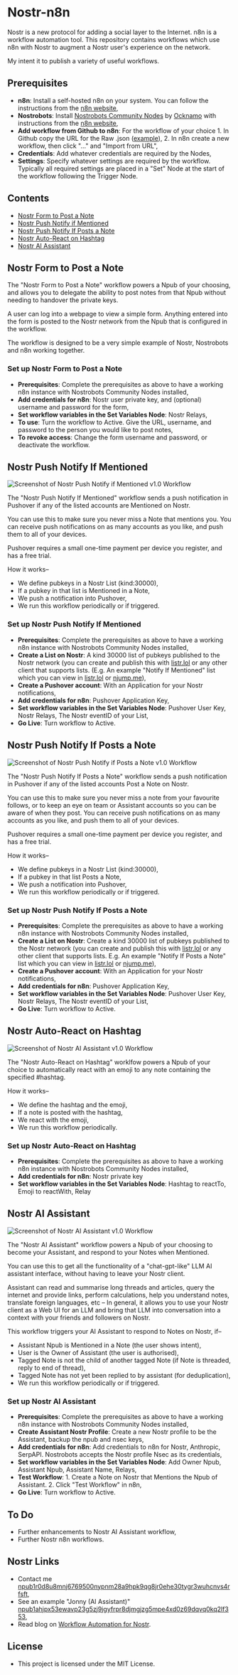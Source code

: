 # Nostr-n8n

Nostr is a new protocol for adding a social layer to the Internet. n8n is a workflow automation tool. This repository contains workflows which use n8n with Nostr to augment a Nostr user's experience on the network.

My intent it to publish a variety of useful workflows.

## Prerequisites

- **n8n**: Install a self-hosted n8n on your system. You can follow the instructions from the [n8n website](https://docs.n8n.io/hosting/),
- **Nostrobots**: Install [Nostrobots Community Nodes](https://github.com/ocknamo/n8n-nodes-nostrobots/tree/main) by [Ocknamo](https://njump.me/npub1y6aja0kkc4fdvuxgqjcdv4fx0v7xv2epuqnddey2eyaxquznp9vq0tp75l) with instructions from the [n8n website](https://docs.n8n.io/integrations/community-nodes/installation/),
- **Add workflow from Github to n8n**: For the workflow of your choice 1. In Github copy the URL for the Raw .json ([example](https://github.com/r0d8lsh0p/nostr-n8n/raw/refs/heads/main/Nostr_AI_Assistant.json)), 2. In n8n create a new workflow, then click "..." and "Import from URL",
- **Credentials**: Add whatever credentials are required by the Nodes,
- **Settings**: Specify whatever settings are required by the workflow. Typically all required settings are placed in a "Set" Node at the start of the workflow following the Trigger Node.

## Contents

- [Nostr Form to Post a Note](#nostr-form-to-post-a-note)
- [Nostr Push Notify if Mentioned](#nostr-push-notify-if-mentioned)
- [Nostr Push Notify If Posts a Note](#nostr-push-notify-if-posts-a-note)
- [Nostr Auto-React on Hashtag](#nostr-auto-react-on-hashtag)
- [Nostr AI Assistant](#nostr-ai-assistant)

## Nostr Form to Post a Note

The "Nostr Form to Post a Note" workflow powers a Npub of your choosing, and allows you to delegate the ability to post notes from that Npub without needing to handover the private keys.

A user can log into a webpage to view a simple form. Anything entered into the form is posted to the Nostr network from the Npub that is configured in the workflow.

The workflow is designed to be a very simple example of Nostr, Nostrobots and n8n working together.

### Set up Nostr Form to Post a Note

- **Prerequisites**: Complete the prerequisites as above to have a working n8n instance with Nostrobots Community Nodes installed,
- **Add credentials for n8n**: Nostr user private key, and (optional) username and password for the form,
- **Set workflow variables in the Set Variables Node**: Nostr Relays,
- **To use**: Turn the workflow to Active. Give the URL, username, and password to the person you would like to post notes,
- **To revoke access**: Change the form username and password, or deactivate the workflow.

## Nostr Push Notify If Mentioned

![Screenshot of Nostr Push Notify if Mentioned v1.0 Workflow](Screenshots/Nostr-Push-Notify-If-Mentioned-v1-1-Workflow.png)

The "Nostr Push Notify If Mentioned" workflow sends a push notification in Pushover if any of the listed accounts are Mentioned on Nostr.

You can use this to make sure you never miss a Note that mentions you. You can receive push notifications on as many accounts as you like, and push them to all of your devices. 

Pushover requires a small one-time payment per device you register, and has a free trial.

How it works–

- We define pubkeys in a Nostr List (kind:30000),
- If a pubkey in that list is Mentioned in a Note,
- We push a notification into Pushover,
- We run this workflow periodically or if triggered.

### Set up Nostr Push Notify If Mentioned

- **Prerequisites**: Complete the prerequisites as above to have a working n8n instance with Nostrobots Community Nodes installed,
- **Create a List on Nostr**: A kind 30000 list of pubkeys published to the Nostr network (you can create and publish this with [listr.lol](https://listr.lol) or any other client that supports lists. (E.g. An example "Notify If Mentioned" list which you can view in [listr.lol](https://listr.lol/npub1r0d8u8mnj6769500nypnm28a9hpk9qg8jr0ehe30tygr3wuhcnvs4rfsft/30000/naddr1qvzqqqr4xqpzqx760c0h894a5tg7lxgr8k506twrv2qs0yxln0nz7kgs8zae03xeqy2hwumn8ghj7un9d3shjtnyv9kh2uewd9hj7qghwaehxw309aex2mrp0yhxummnw3ezucnpdejz7qghwaehxw309aex2mrp0yh8qunfd4skctnwv46z7qg4waehxw309aex2mrp0yhxgctdw4eju6t09uq3wamnwvaz7tmjv4kxz7fwdehhxarj9e3xzmny9uqz5mrfwd68ytfevf3r2vnyvsmz6ef389nz6dpnxd3z6cfcxajz6ct9xa3xyefcvgmrjerp4rqr8f) or [njump.me](https://njump.me/naddr1qvzqqqr4xqpzqx760c0h894a5tg7lxgr8k506twrv2qs0yxln0nz7kgs8zae03xeqy2hwumn8ghj7un9d3shjtnyv9kh2uewd9hj7qghwaehxw309aex2mrp0yhxummnw3ezucnpdejz7qghwaehxw309aex2mrp0yh8qunfd4skctnwv46z7qg4waehxw309aex2mrp0yhxgctdw4eju6t09uq3wamnwvaz7tmjv4kxz7fwdehhxarj9e3xzmny9uqz5mrfwd68ytfevf3r2vnyvsmz6ef389nz6dpnxd3z6cfcxajz6ct9xa3xyefcvgmrjerp4rqr8f)),
- **Create a Pushover account**: With an Application for your Nostr notifications,
- **Add credentials for n8n**: Pushover Application Key,
- **Set workflow variables in the Set Variables Node**: Pushover User Key, Nostr Relays, The Nostr eventID of your List,
- **Go Live**: Turn workflow to Active.

## Nostr Push Notify If Posts a Note

![Screenshot of Nostr Push Notify if Posts a Note v1.0 Workflow](Screenshots/Nostr-Push-Notify-If-Posts-a-Note-v1-1-Workflow.png)

The "Nostr Push Notify If Posts a Note" workflow sends a push notification in Pushover if any of the listed accounts Post a Note on Nostr.

You can use this to make sure you never miss a note from your favourite follows, or to keep an eye on team or Assistant accounts so you can be aware of when they post. You can receive push notifications on as many accounts as you like, and push them to all of your devices. 

Pushover requires a small one-time payment per device you register, and has a free trial.

How it works–

- We define pubkeys in a Nostr List (kind:30000),
- If a pubkey in that list Posts a Note,
- We push a notification into Pushover,
- We run this workflow periodically or if triggered.

### Set up Nostr Push Notify If Posts a Note

- **Prerequisites**: Complete the prerequisites as above to have a working n8n instance with Nostrobots Community Nodes installed,
- **Create a List on Nostr**: Create a kind 30000 list of pubkeys published to the Nostr network (you can create and publish this with [listr.lol](https://listr.lol) or any other client that supports lists. E.g. An example "Notify If Posts a Note" list which you can view in [listr.lol](https://listr.lol/npub1r0d8u8mnj6769500nypnm28a9hpk9qg8jr0ehe30tygr3wuhcnvs4rfsft/30000/naddr1qvzqqqr4xqpzqx760c0h894a5tg7lxgr8k506twrv2qs0yxln0nz7kgs8zae03xeqq4xc6tnw3ez6dfsx5mnvefsvyknjwfsxvkngcmxx5kkyv3cv5kkgetyv5urzvnyv43nydcnxt288) or [njump.me](https://njump.me/naddr1qvzqqqr4xqpzqx760c0h894a5tg7lxgr8k506twrv2qs0yxln0nz7kgs8zae03xeqythwumn8ghj7un9d3shjtnswf5k6ctv9ehx2ap0qythwumn8ghj7un9d3shjtnwdaehgu3wvfskuep0qyghwumn8ghj7mn0wd68ytnhd9hx2tcpzemhxue69uhkummnw3ex2mrfw3jhxtn0wfnj7qg4waehxw309aex2mrp0yhxgctdw4eju6t09uqz5mrfwd68ytf4xq6nwdn9xpsj6wfexqej6drrvc6j6c3j8pjj6er9v3jnsvfjv3jkxv3h7a4evr)),
- **Create a Pushover account**: With an Application for your Nostr notifications,
- **Add credentials for n8n**: Pushover Application Key,
- **Set workflow variables in the Set Variables Node**: Pushover User Key, Nostr Relays, The Nostr eventID of your List,
- **Go Live**: Turn workflow to Active.

## Nostr Auto-React on Hashtag

![Screenshot of Nostr AI Assistant v1.0 Workflow](Screenshots/Nostr-Auto-React-on-Hashtag-v1-0-Workflow.png)

The "Nostr Auto-React on Hashtag" worklfow powers a Npub of your choice to automatically react with an emoji to any note containing the specified #hashtag.

How it works–

- We define the hashtag and the emoji,
- If a note is posted with the hashtag,
- We react with the emoji,
- We run this workflow periodically.

### Set up Nostr Auto-React on Hashtag

- **Prerequisites**: Complete the prerequisites as above to have a working n8n instance with Nostrobots Community Nodes installed,
- **Add credentials for n8n**: Nostr private key
- **Set workflow variables in the Set Variables Node**: Hashtag to reactTo, Emoji to reactWith, Relay

## Nostr AI Assistant

![Screenshot of Nostr AI Assistant v1.0 Workflow](Screenshots/Nostr-AI-Assistant-v1-0-Workflow.png)

The "Nostr AI Assistant" workflow powers a Npub of your choosing to become your Assistant, and respond to your Notes when Mentioned.

You can use this to get all the functionality of a "chat-gpt-like" LLM AI assistant interface, without having to leave your Nostr client.

Assistant can read and summarise long threads and articles, query the internet and provide links, perform calculations, help you understand notes, translate foreign languages, etc – In general, it allows you to use your Nostr client as a Web UI for an LLM and bring that LLM into conversation into a context with your friends and followers on Nostr.

This workflow triggers your AI Assistant to respond to Notes on Nostr, if–

- Assistant Npub is Mentioned in a Note (the user shows intent),
- User is the Owner of Assistant (the user is authorised),
- Tagged Note is not the child of another tagged Note (if Note is threaded, reply to end of thread),
- Tagged Note has not yet been replied to by assistant (for deduplication),
- We run this workflow periodically or if triggered.

### Set up Nostr AI Assistant

- **Prerequisites**: Complete the prerequisites as above to have a working n8n instance with Nostrobots Community Nodes installed,
- **Create Assistant Nostr Profile**: Create a new Nostr profile to be the Assistant, backup the npub and nsec keys,
- **Add credentials for n8n**: Add credentials to n8n for Nostr, Anthropic, SerpAPI. Nostrobots accepts the Nostr profile Nsec as its credentials,
- **Set workflow variables in the Set Variables Node**: Add Owner Npub, Assistant Npub, Assistant Name, Relays,
- **Test Workflow**: 1. Create a Note on Nostr that Mentions the Npub of Assistant. 2. Click "Test Workflow" in n8n,
- **Go Live**: Turn workflow to Active.

## To Do

- Further enhancements to Nostr AI Assistant workflow,
- Further Nostr n8n workflows.

## Nostr Links

- Contact me [npub1r0d8u8mnj6769500nypnm28a9hpk9qg8jr0ehe30tygr3wuhcnvs4rfsft](https://njump.me/npub1r0d8u8mnj6769500nypnm28a9hpk9qg8jr0ehe30tygr3wuhcnvs4rfsft),
- See an example "Jonny (AI Assistant)" [npub1ahjpx53ewavp23g5zj9jgyfrpr8djmgjzg5mpe4xd0z69dqvq0kq2lf353](https://iris.to/npub1ahjpx53ewavp23g5zj9jgyfrpr8djmgjzg5mpe4xd0z69dqvq0kq2lf353/replies),
- Read blog on [Workflow Automation for Nostr](https://njump.me/naddr1qvzqqqr4gupzqx760c0h894a5tg7lxgr8k506twrv2qs0yxln0nz7kgs8zae03xeqqyrge3svfskvenyp9vgvd).

## License

- This project is licensed under the MIT License.